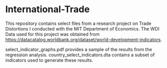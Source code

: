# International-Trade
This repository contains select files from a research project on Trade Distortions I conducted with the MIT Department of Economics. The WDI Data used for this project was obtained from https://datacatalog.worldbank.org/dataset/world-development-indicators.

select_indicator_graphs.pdf provides a sample of the results from the regression analysis.
country_select_indicators.dta contains a subset of indicators used to generate these results.
